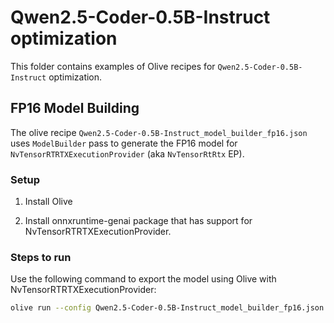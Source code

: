 # Qwen2.5-Coder-0.5B-Instruct optimization

This folder contains examples of Olive recipes for `Qwen2.5-Coder-0.5B-Instruct` optimization.

## FP16 Model Building

The olive recipe `Qwen2.5-Coder-0.5B-Instruct_model_builder_fp16.json` uses `ModelBuilder` pass to generate the FP16 model for `NvTensorRTRTXExecutionProvider` (aka `NvTensorRtRtx` EP).

### Setup

1. Install Olive 

2. Install onnxruntime-genai package that has support for NvTensorRTRTXExecutionProvider.

### Steps to run

Use the following command to export the model using Olive with NvTensorRTRTXExecutionProvider:

```bash
olive run --config Qwen2.5-Coder-0.5B-Instruct_model_builder_fp16.json
```
